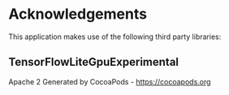 # Acknowledgements
This application makes use of the following third party libraries:

## TensorFlowLiteGpuExperimental

Apache 2
Generated by CocoaPods - https://cocoapods.org
